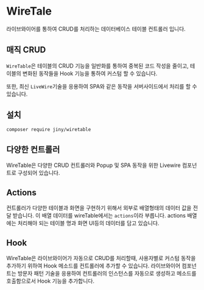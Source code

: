 # WireTale
라이브와이어를 통하여 CRUD를 처리하는 데이터베이스 테이블 컨트롤러 입니다.

## 매직 CRUD
`WireTable`은 테이블의 CRUD 기능을 일반화를 통하여 중복된 코드 작성을 줄이고, 테이블의 변화된 동작들을 Hook 기능을 통하여 커스텀 할 수 있습니다.  

또한, 최신 `LiveWire`기술을 응용하여 SPA와 같은 동작을 서버사이드에서 처리를 할 수 있습니다.

## 설치
```
composer require jiny/wiretable
```

## 다양한 컨트롤러
WireTable은 다양한 CRUD 컨트롤러와 Popup 및 SPA 동작을 위한 Livewire 컴포넌트로 구성되어 있습니다.

## Actions
컨트롤러가 다양한 테이블과 화면을 구현하기 위해서 외부로 배열형태의 데이터 값을 전달 받습니다. 이 배열 데이터를 wireTable에서는 `actions`이라 부릅니다. actions 배열에는 처리해야 되는 테이블 명과 화면 UI등의 데이터를 담고 있습니다.

## Hook
WireTable은 라이브와이어가 자동으로 CRUD를 처리할때, 사용자별로 커스텀 동작을 추가하기 위하여 Hook 메소드를 컨트롤러에 추가할 수 있습니다. 라이브와이어 컴포넌트는 방문자 패턴 기술을 응용하여 컨트롤러의 인스턴스를 자동으로 생성하고 메소드를 호출함으로서 Hook 기능을 추가합니다.

